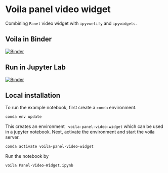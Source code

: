 # Voila panel video widget
Combining `Panel` video widget with `ipyvuetify` and `ipywidgets`.


## Voila in Binder

[![Binder](https://mybinder.org/badge_logo.svg)](https://mybinder.org/v2/gh/seidlr/voila-panel-video-widget/master?urlpath=voila%2Frender%2FPanel-Video-Widget.ipynb)

## Run in Jupyter Lab

[![Binder](https://mybinder.org/badge_logo.svg)](https://mybinder.org/v2/gh/seidlr/voila-panel-video-widget/master?urlpath=lab/tree/Panel-Video-Widget.ipynb)

## Local installation

To run the example notebook, first create a `conda` environment.

```bash
conda env update
```

This creates an environment ` voila-panel-video-widget` which can be used in a jupyter notebook.
Next, activate the environment and start the voila server.

```bash
conda activate voila-panel-video-widget
```

Run the notebook by

```
voila Panel-Video-Widget.ipynb
```

